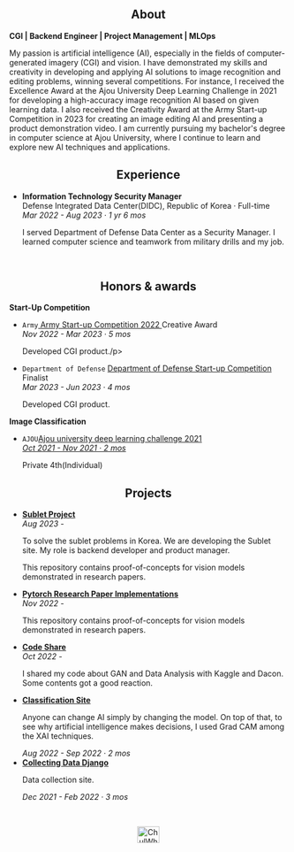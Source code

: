 
<h2 align="center">About</h2>

**CGI | Backend Engineer | Project Management | MLOps** <br>

My passion is artificial intelligence (AI), especially in the fields of computer-generated imagery (CGI) and vision. I have demonstrated my skills and creativity in developing and applying AI solutions to image recognition and editing problems, winning several competitions. For instance, I received the Excellence Award at the Ajou University Deep Learning Challenge in 2021 for developing a high-accuracy image recognition AI based on given learning data. I also received the Creativity Award at the Army Start-up Competition in 2023 for creating an image editing AI and presenting a product demonstration video. I am currently pursuing my bachelor's degree in computer science at Ajou University, where I continue to learn and explore new AI techniques and applications.

<h2 align="center">Experience</h2>
<ul>
  <li><b>Information Technology Security Manager</b></li>
  Defense Integrated Data Center(DIDC), Republic of Korea · Full-time <br>
  <em>Mar 2022 - Aug 2023 · 1 yr 6 mos</em>
  <p>I served Department of Defense Data Center as a Security Manager. I learned computer science and teamwork from military drills and my job.
  </p>
</ul> <br>

<h2 align="center">Honors & awards</h2>
<strong align="center">Start-Up Competition</strong><br>
<ul>
<li><code>Army</code><a href="https://www.youtube.com/watch?v=6UKhfe7kEWY"> Army Start-up Competition 2022 </a> Creative Award </li> <em>Nov 2022 - Mar 2023 · 5 mos</em>
  <p>Developed CGI product./p>

<li><code>Department of Defense</code> <a href="https://www.youtube.com/watch?v=6UKhfe7kEWY/"> Department of Defense Start-up Competition </a> Finalist </li> <em>Mar 2023 - Jun 2023 · 4 mos</em>
<p>Developed CGI product.</p>
</ul>
<strong align="center">Image Classification</strong><br>
<ul><li><code>AJOU</code><a href="https://github.com/cjfghk5697/AjouDeeplearning_Compete">Ajou university deep learning challenge 2021</li> <em>Oct 2021 - Nov 2021 · 2 mos</em>
</a><p>Private 4th(Individual)</p>
</ul>

<h2 align="center">Projects</h2>
<ul>
    <li><b><a href="https://github.com/Sublet-K/Sublet">Sublet Project</li></a></b></li>
    </li></a></b></li> <em>Aug 2023 - </em>
    <p>To solve the sublet problems in Korea. We are developing the Sublet site. My role is backend developer and product manager.</p>
  
  <p>This repository contains proof-of-concepts for vision models demonstrated in research papers. </p>
  <li><b><a href="https://github.com/cjfghk5697/Pytorch-Research-Paper-Implementations">Pytorch Research Paper Implementations
</li></a></b></li> <em>Nov 2022 - </em>
  <p>This repository contains proof-of-concepts for vision models demonstrated in research papers. </p>
  
  <li><b><a href="https://github.com/cjfghk5697/Code_Share">Code Share
</li></a></b></li> <em>Oct 2022 - </em>
  <p>I shared my code about GAN and Data Analysis with Kaggle and Dacon. Some contents got a good reaction.</p>
  
  <li><b><a href="https://github.com/cjfghk5697/classification_site">Classification Site</li></a></b></li>
  <p>  Anyone can change AI simply by changing the model. On top of that, to see why artificial intelligence makes decisions, I used Grad CAM among the XAI techniques.</p> <em> Aug 2022 - Sep 2022 · 2 mos</em>

  <li><b><a href="https://github.com/cjfghk5697/Collecting_Data_Django">Collecting Data Django</li></a></b></li>
  <p>Data collection site.</p> <em> Dec 2021 - Feb 2022 · 3 mos</em>
</ul> <br>


<p align="center">
<a href="https://www.linkedin.com/in/chulwha-han-441370249/" rel="nofollow"><img align="center" src="https://raw.githubusercontent.com/rahuldkjain/github-profile-readme-generator/master/src/images/icons/Social/linked-in-alt.svg" alt="ChulWha Han" height="30" width="40" style="max-width: 100%;">
</a>
</p>
